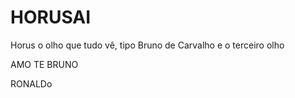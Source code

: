 # HORUSAI

Horus o olho que tudo vê, tipo Bruno de Carvalho e o terceiro olho

AMO TE BRUNO

RONALDo

